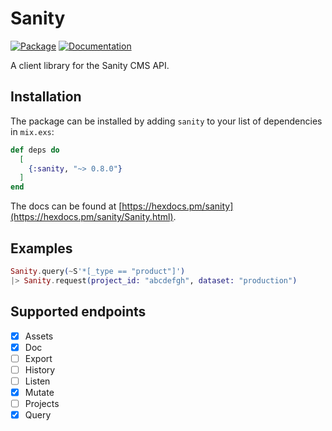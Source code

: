 # Sanity

[![Package](https://img.shields.io/badge/-Package-important)](https://hex.pm/packages/sanity) [![Documentation](https://img.shields.io/badge/-Documentation-blueviolet)](https://hexdocs.pm/sanity)

A client library for the Sanity CMS API.

## Installation

The package can be installed by adding `sanity` to your list of dependencies in `mix.exs`:

```elixir
def deps do
  [
    {:sanity, "~> 0.8.0"}
  ]
end
```

The docs can be found at [https://hexdocs.pm/sanity](https://hexdocs.pm/sanity/Sanity.html).

## Examples

```elixir
Sanity.query(~S'*[_type == "product"]')
|> Sanity.request(project_id: "abcdefgh", dataset: "production")
```

## Supported endpoints

- [x] Assets
- [x] Doc
- [ ] Export
- [ ] History
- [ ] Listen
- [x] Mutate
- [ ] Projects
- [x] Query
